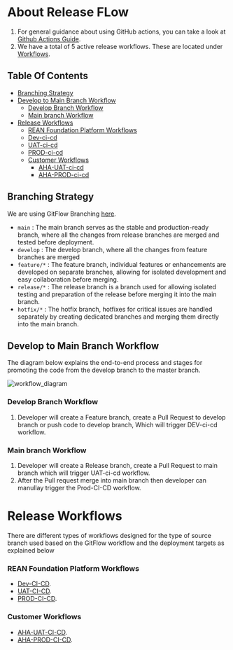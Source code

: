 # About Release FLow

1. For general guidance about using GitHub actions, you can take a look at [Github Actions Guide](https://docs.github.com/en/actions/guides). 
2. We have a total of 5 active release workflows. These are located under [Workflows](https://github.com/REAN-Foundation/reancare-service/tree/develop/.github/workflows).


## Table Of Contents
- [Branching Strategy](#Branching-Strategy)
- [Develop to Main Branch Workflow](#Develop-to-Main-branch-Workflow)
  - [Develop Branch Workflow](#Develop-Branch-Workflow)
  - [Main branch Workflow](#Main-branch-Workflow)
- [Release Workflows](#Release-Workflows)
  - [REAN Foundation Platform Workflows](#REAN-Foundation-Platform-Workflows)
   - [Dev-ci-cd](#Dev-ci-cd)
   - [UAT-ci-cd](#UAT-ci-cd)
   - [PROD-ci-cd](#PROD-ci-cd)
  - [Customer Workflows](#Customer-Workflows)
    - [AHA-UAT-ci-cd](#AHA-UAT-ci-cd)
    - [AHA-PROD-ci-cd](#AHA-PROD-ci-cd)



## Branching Strategy

We are using GitFlow Branching [here](https://www.atlassian.com/git/tutorials/comparing-workflows/gitflow-workflow).

* ```main``` : The main branch serves as the stable and production-ready branch, where all the changes from release branches are merged and tested before deployment.
* ```develop``` : The develop branch, where all the changes from feature branches are merged 
* ```feature/*``` : The feature branch, individual features or enhancements are developed on separate branches, allowing for isolated development and easy collaboration before merging.
* ```release/*``` : The release branch is a branch used for allowing isolated testing and preparation of the release before merging it into the main branch.
* ```hotfix/*``` : The hotfix branch, hotfixes for critical issues are handled separately by creating dedicated branches and merging them directly into the main branch.

## Develop to Main Branch Workflow

The diagram below explains the end-to-end process and stages for promoting the code from the develop branch to the master branch.

![workflow_diagram](https://github.com/REAN-Foundation/rean-health-guru-app/blob/feature/flow_documentation/res/images/release_docs_images/reanhealth-guru_workflow.png?raw=true)

### Develop Branch Workflow

1. Developer will create a Feature branch, create a Pull Request to develop branch or push code to develop branch, Which will trigger DEV-ci-cd workflow.

### Main branch Workflow

1. Developer will create a Release branch, create a Pull Request to main branch which will trigger UAT-ci-cd workflow.
2. After the Pull request merge into main branch then developer can manullay trigger the Prod-CI-CD workflow.
 
 
# Release Workflows 
 
There are different types of workflows designed for the type of source branch used based on the GitFlow workflow and the deployment targets as explained below

### REAN Foundation Platform Workflows

* [Dev-CI-CD](./release_docs/REAN_Platform_Deployment_Workflows.md#Dev-CI-CD).
* [UAT-CI-CD](./release_docs/REAN_Platform_Deployment_Workflows.md#UAT-CI-CD).
* [PROD-CI-CD](./release_docs/REAN_Platform_Deployment_Workflows.md#PROD-CI-CD).

### Customer Workflows

* [AHA-UAT-CI-CD](./release_docs/AHA_Platform_Deployment_Workflows.md#AHA-UAT-CI-CD).
* [AHA-PROD-CI-CD](./release_docs/AHA_Platform_Deployment_Workflows.md#AHA-UAT-CI-CD#AHA-PROD-CI-CD).
